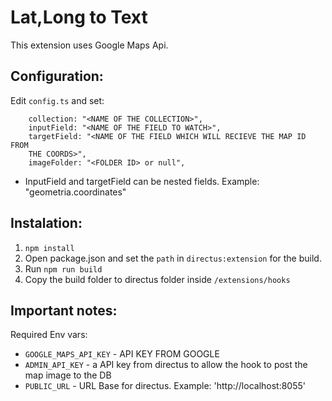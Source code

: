 # Lat,Long to Text

This extension uses Google Maps Api.

## Configuration:

Edit `config.ts` and set:

```
    collection: "<NAME OF THE COLLECTION>",
    inputField: "<NAME OF THE FIELD TO WATCH>",
    targetField: "<NAME OF THE FIELD WHICH WILL RECIEVE THE MAP ID FROM
    THE COORDS>",
    imageFolder: "<FOLDER ID> or null",

```

-   InputField and targetField can be nested fields. Example: "geometria.coordinates"

## Instalation:

1. `npm install`
2. Open package.json and set the `path` in `directus:extension` for the build.
3. Run `npm run build`
4. Copy the build folder to directus folder inside `/extensions/hooks`

## Important notes:

Required Env vars:

-   `GOOGLE_MAPS_API_KEY` - API KEY FROM GOOGLE
-   `ADMIN_API_KEY` - a API key from directus to allow the hook to post the map image to the DB
-   `PUBLIC_URL` - URL Base for directus. Example: 'http://localhost:8055'
